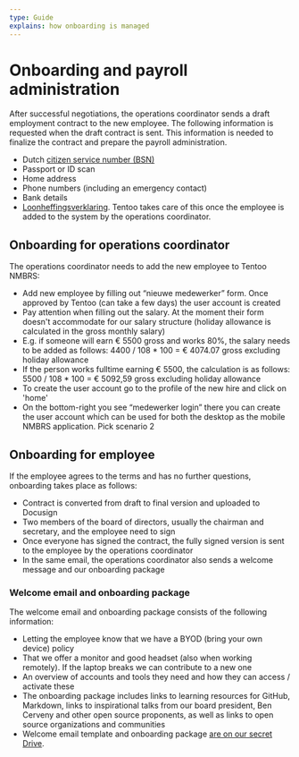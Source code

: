 ```yaml
---
type: Guide
explains: how onboarding is managed
---
```


# Onboarding and payroll administration

After successful negotiations, the operations coordinator sends a draft employment contract to the new employee. The following information is requested when the draft contract is sent. This information is needed to finalize the contract and prepare the payroll administration.

* Dutch [citizen service number (BSN)](https://www.government.nl/topics/personal-data/citizen-service-number-bsn)
* Passport or ID scan
* Home address
* Phone numbers (including an emergency contact)
* Bank details
* [Loonheffingsverklaring](https://www.belastingdienst.nl/wps/wcm/connect/bldcontentnl/themaoverstijgend/programmas_en_formulieren/model_opgaaf_gegevens_voor_de_loonheffingen). Tentoo takes care of this once the employee is added to the system by the operations coordinator.

## Onboarding for operations coordinator

The operations coordinator needs to add the new employee to Tentoo NMBRS:

* Add new employee by filling out “nieuwe medewerker” form. Once approved by Tentoo (can take a few days) the user account is created
* Pay attention when filling out the salary. At the moment their form doesn't accommodate for our salary structure (holiday allowance is calculated in the gross monthly salary)
* E.g. if someone will earn € 5500 gross and works 80%, the salary needs to be added as follows: 4400 / 108 * 100 = € 4074.07 gross excluding holiday allowance
* If the person works fulltime earning € 5500, the calculation is as follows: 5500 / 108 * 100 = € 5092,59 gross excluding holiday allowance
* To create the user account go to the profile of the new hire and click on 'home'
* On the bottom-right you see “medewerker login” there you can create the user account which can be used for both the desktop as the mobile NMBRS application. Pick scenario 2

## Onboarding for employee

If the employee agrees to the terms and has no further questions, onboarding takes place as follows:

* Contract is converted from draft to final version and uploaded to Docusign
* Two members of the board of directors, usually the chairman and secretary, and the employee need to sign
* Once everyone has signed the contract, the fully signed version is sent to the employee by the operations coordinator
* In the same email, the operations coordinator also sends a welcome message and our onboarding package

### Welcome email and onboarding package

The welcome email and onboarding package consists of the following information:

* Letting the employee know that we have a BYOD (bring your own device) policy
* That we offer a monitor and good headset (also when working remotely). If the laptop breaks we can contribute to a new one
* An overview of accounts and tools they need and how they can access / activate these
* The onboarding package includes links to learning resources for GitHub, Markdown, links to inspirational talks from our board president, Ben Cerveny and other open source proponents, as well as links to open source organizations and communities
* Welcome email template and onboarding package [are on our secret Drive](https://drive.google.com/drive/folders/1KqeG3KxibxmbkhQl5yKUdsmTtMMnwlqB).
